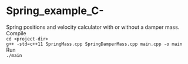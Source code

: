# Spring_example_C-

Spring positions and velocity calculator with or without a damper mass.\
Compile\
`cd <project-dir>`\
`g++ -std=c++11 SpringMass.cpp SpringDamperMass.cpp main.cpp -o main`\
Run\
`./main`
